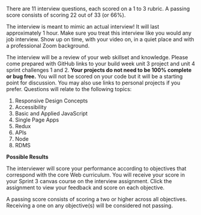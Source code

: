 There are 11 interview questions, each scored on a 1 to 3 rubric. A passing score consists of scoring 22 out of 33 (or 66%).

The interview is meant to mimic an actual interview! It will last approximately 1 hour. Make sure you treat this interview like you would any job interview. Show up on time, with your video on, in a quiet place and with a professional Zoom background.

The interview will be a review of your web skillset and knowledge. Please come prepared with GitHub links to your build week unit 3 project and unit 4 sprint challenges 1 and 2. **Your projects do not need to be 100% complete or bug free.** You will not be scored on your code but it will be a starting point for discussion. You may also use links to personal projects if you prefer. Questions will relate to the following topics:

1.  Responsive Design Concepts
2.  Accessibility
3.  Basic and Applied JavaScript
4.  Single Page Apps
5.  Redux
6.  APIs
7.  Node
8.  RDMS

**Possible Results**

The interviewer will score your performance according to objectives that correspond with the core Web curriculum. You will receive your score in your Sprint 3 canvas course on the interview assignment. Click the assignment to view your feedback and score on each objective.

A passing score consists of scoring a two or higher across all objectives.  
Receiving a one on any objective(s) will be considered not passing.
